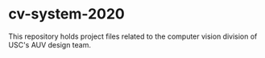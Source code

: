 # cv-system-2020
This repository holds project files related to the computer vision division of USC's AUV design team. 
